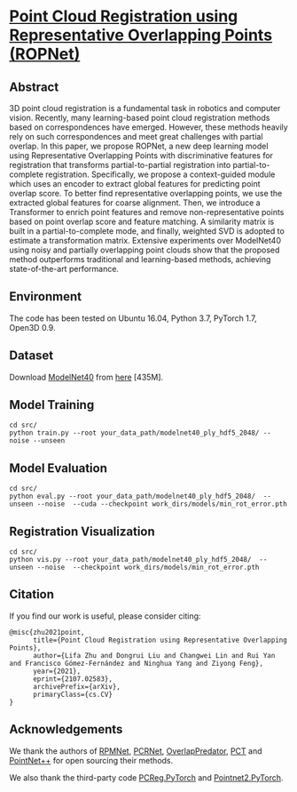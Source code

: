 # [Point Cloud Registration using Representative Overlapping Points (ROPNet)](https://arxiv.org/abs/2107.02583)

## Abstract

3D point cloud registration is a fundamental task in robotics and computer vision. Recently, many learning-based point cloud registration methods based on correspondences have emerged. However, these methods heavily rely on such correspondences and meet great challenges with partial overlap. In this paper, we propose ROPNet, a new deep learning model using Representative Overlapping Points with discriminative features for registration that transforms partial-to-partial registration into partial-to-complete registration. Specifically, we propose a context-guided module which uses an encoder to extract global features for predicting point overlap score. To better find representative overlapping points, we use the extracted global features for coarse alignment. Then, we introduce a Transformer to enrich point features and remove non-representative points based on point overlap score and feature matching. A similarity matrix is built in a partial-to-complete mode, and finally, weighted SVD is adopted to estimate a transformation matrix. Extensive experiments over ModelNet40 using noisy and partially overlapping point clouds show that the proposed method outperforms traditional and learning-based methods, achieving state-of-the-art performance.

## Environment

The code has been tested on Ubuntu 16.04, Python 3.7, PyTorch 1.7, Open3D 0.9.

## Dataset

Download [ModelNet40](https://modelnet.cs.princeton.edu) from [here](https://shapenet.cs.stanford.edu/media/modelnet40_ply_hdf5_2048.zip) [435M].

## Model Training

```
cd src/
python train.py --root your_data_path/modelnet40_ply_hdf5_2048/ --noise --unseen
```

## Model Evaluation

```
cd src/
python eval.py --root your_data_path/modelnet40_ply_hdf5_2048/  --unseen --noise  --cuda --checkpoint work_dirs/models/min_rot_error.pth
```

## Registration Visualization

```
cd src/
python vis.py --root your_data_path/modelnet40_ply_hdf5_2048/  --unseen --noise  --checkpoint work_dirs/models/min_rot_error.pth
```


## Citation

If you find our work is useful, please consider citing:

```
@misc{zhu2021point,
      title={Point Cloud Registration using Representative Overlapping Points}, 
      author={Lifa Zhu and Dongrui Liu and Changwei Lin and Rui Yan and Francisco Gómez-Fernández and Ninghua Yang and Ziyong Feng},
      year={2021},
      eprint={2107.02583},
      archivePrefix={arXiv},
      primaryClass={cs.CV}
}
```

## Acknowledgements

We thank the authors of [RPMNet](https://github.com/yewzijian/RPMNet), [PCRNet](https://github.com/vinits5/pcrnet_pytorch), [OverlapPredator](https://github.com/overlappredator/OverlapPredator), [PCT](https://github.com/MenghaoGuo/PCT) and [PointNet++](https://github.com/charlesq34/pointnet2) for open sourcing their methods.

We also thank the third-party code [PCReg.PyTorch](https://github.com/zhulf0804/PCReg.PyTorch) and [Pointnet2.PyTorch](https://github.com/zhulf0804/Pointnet2.PyTorch).